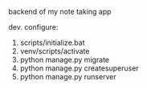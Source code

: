 backend of my note taking app

dev. configure:
1. scripts/initialize.bat
2. venv/scripts/activate
3. python manage.py migrate
4. python manage.py createsuperuser
5. python manage.py runserver